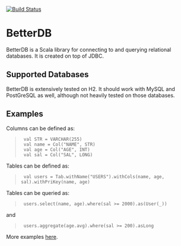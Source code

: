 [![Build Status](https://travis-ci.org/scalahub/BetterDB.svg?branch=master)](https://travis-ci.org/scalahub/BetterDB)
# BetterDB 

BetterDB is a Scala library for connecting to and querying relational databases. It is created on top of JDBC.

## Supported Databases

BetterDB is extensively tested on H2. It should work with MySQL and PostGreSQL as well, although not heavily tested on those databases.

## Examples

Columns can be defined as:
  
>      val STR = VARCHAR(255)
>      val name = Col("NAME", STR)
>      val age = Col("AGE", INT)
>      val sal = Col("SAL", LONG)

Tables can be defined as:  
>      val users = Tab.withName("USERS").withCols(name, age, sal).withPriKey(name, age) 
  
Tables can be queried as:
>      users.select(name, age).where(sal >= 2000).as(User(_))  
and

>      users.aggregate(age.avg).where(sal >= 200).asLong 
  
More examples [here](https://github.com/scalahub/BetterDB/tree/master/src/test/scala/org/sh/db).

